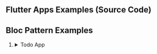 ## Flutter Apps Examples (Source Code)
## Bloc Pattern Examples
1. <details> 
    <summary>Todo App</summary>

    1. [Cubit + StreamSubscription](https://github.com/MySelfMukund/flutter_weatherapp_cubit_streamsubscription)  
    1. Cubit + Bloc BlocListener  
    1. Bloc + StreamSubscription  
    1. Bloc + Bloc BlocListener

   </details>
